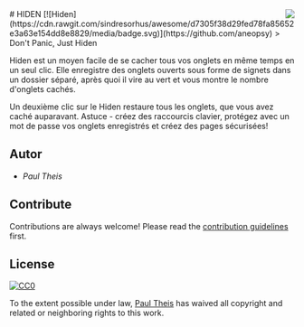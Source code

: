 <img src="images/icons.128.png" align="right" />
# HIDEN [![Hiden](https://cdn.rawgit.com/sindresorhus/awesome/d7305f38d29fed78fa85652e3a63e154dd8e8829/media/badge.svg)](https://github.com/aneopsy)
> Don't Panic, Just Hiden

Hiden est un moyen facile de se cacher tous vos onglets en même temps en un seul clic. Elle enregistre des onglets ouverts sous forme de signets dans un dossier séparé, après quoi il vire au vert et vous montre le nombre d'onglets cachés.

Un deuxième clic sur le Hiden restaure tous les onglets, que vous avez caché auparavant. Astuce - créez des raccourcis clavier, protégez avec un mot de passe vos onglets enregistrés et créez des pages sécurisées!

## Autor
- *Paul Theis*

## Contribute

Contributions are always welcome!
Please read the [contribution guidelines](contributing.md) first.


## License

[![CC0](https://licensebuttons.net/p/zero/1.0/88x31.png)](http://creativecommons.org/publicdomain/zero/1.0/)

To the extent possible under law, [Paul Theis](http://mts.io) has waived all copyright and related or neighboring rights to this work.
